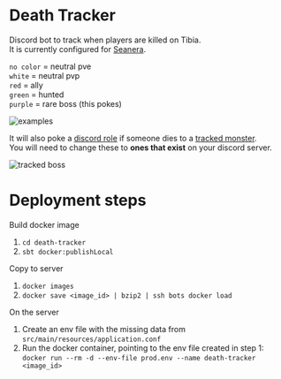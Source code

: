 # Death Tracker

Discord bot to track when players are killed on Tibia.    
It is currently configured for [Seanera](https://github.com/Leo32onGIT/death-tracker/blob/main/death-tracker/src/main/scala/com/kiktibia/deathtracker/tibiadata/TibiaDataClient.scala#L20).

  `no color` = neutral pve    
  `white` = neutral pvp    
  `red` = ally    
  `green` = hunted    
  `purple` = rare boss (this pokes)    

![examples](https://i.imgur.com/nMJK05h.gif)

It will also poke a [discord role](https://github.com/Leo32onGIT/death-tracker/blob/main/death-tracker/src/main/resources/application.conf#L23) if someone dies to a [tracked monster](https://github.com/Leo32onGIT/death-tracker/blob/main/death-tracker/src/main/resources/application.conf#L24-L94).    
You will need to change these to **ones that exist** on your discord server.

![tracked boss](https://i.imgur.com/Tjofi3h.png)

# Deployment steps

Build docker image  
1. `cd death-tracker`
1. `sbt docker:publishLocal`

Copy to server  
1. `docker images`
1. `docker save <image_id> | bzip2 | ssh bots docker load`

On the server
1. Create an env file with the missing data from `src/main/resources/application.conf`
1. Run the docker container, pointing to the env file created in step 1: `docker run --rm -d --env-file prod.env --name death-tracker <image_id>`
